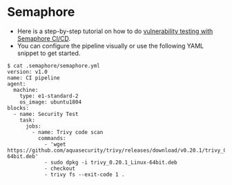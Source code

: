 # Semaphore

- Here is a step-by-step tutorial on how to do [vulnerability testing with Semaphore CI/CD][tutorial].
- You can configure the pipeline visually or use the following YAML snippet to get started.

```
$ cat .semaphore/semaphore.yml
version: v1.0
name: CI pipeline
agent:
  machine:
    type: e1-standard-2
    os_image: ubuntu1804
blocks:
  - name: Security Test
    task:
      jobs:
        - name: Trivy code scan
          commands:
            - 'wget https://github.com/aquasecurity/trivy/releases/download/v0.20.1/trivy_0.20.1_Linux-64bit.deb'
            - sudo dpkg -i trivy_0.20.1_Linux-64bit.deb
            - checkout
            - trivy fs --exit-code 1 .
```

[tutorial]: https://semaphoreci.com/blog/continuous-container-vulnerability-testing-with-trivy
